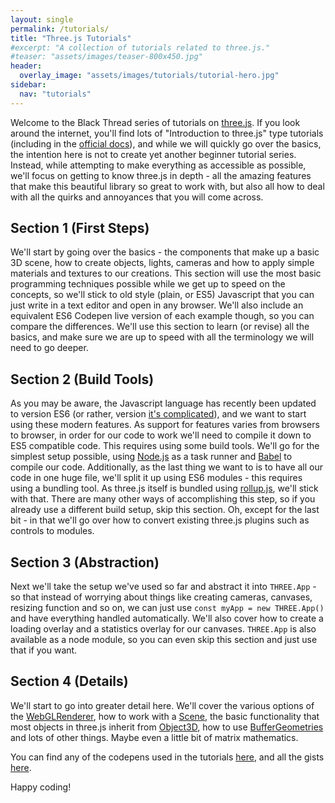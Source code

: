```yaml
---
layout: single
permalink: /tutorials/
title: "Three.js Tutorials"
#excerpt: "A collection of tutorials related to three.js."
#teaser: "assets/images/teaser-800x450.jpg"
header:
  overlay_image: "assets/images/tutorials/tutorial-hero.jpg"
sidebar:
  nav: "tutorials"
---
```


Welcome to the Black Thread series of tutorials on [three.js](https://threejs.org/). If you look around the internet, you'll find lots of "Introduction to three.js" type tutorials (including in the [official docs](threejs.org/docs/#manual/introduction/Creating-a-scene)), and while we will quickly go over the basics, the intention here is not to create yet another beginner tutorial series. Instead, while attempting to make everything as accessible as possible, we'll  focus on getting to know three.js in depth - all the amazing features that make this beautiful library so great to work with, but also all how to deal with all the quirks and annoyances that you will come across.


## Section 1 (First Steps)
We'll start by going over the basics - the components that make up a basic 3D scene, how to create objects, lights, cameras and how to apply simple materials and textures to our creations. This section will use the most basic programming techniques possible while we get up to speed on the concepts, so we'll stick to old style (plain, or ES5) Javascript that you can just write in a text editor and open in any browser. We'll also include  an equivalent ES6 Codepen live version of each example though, so you can compare the differences. We'll use this section to learn (or revise) all the basics, and make sure we are up to speed with all the terminology we will need to go deeper. 

## Section 2 (Build Tools)
As you may be aware, the Javascript language has recently been updated to version ES6 (or rather, version [it's complicated](https://benmccormick.org/2015/09/14/es5-es6-es2016-es-next-whats-going-on-with-javascript-versioning/)), and we want to start using these modern features. As support for features varies from browsers to browser, in order for our code to work we'll need to compile it down to ES5 compatible code. This requires using some build tools. 
We'll go for the simplest setup possible, using [Node.js](https://nodejs.org/en/) as a task runner and [Babel](https://babeljs.io/) to compile our code. Additionally, as the last thing we want to is to have all our code in one huge file, we'll split it up using ES6 modules - this requires using a bundling tool. As three.js itself is bundled using [rollup.js](https://rollupjs.org/), we'll stick with that. There are many other ways of accomplishing this step, so if you already use a different build setup, skip this section. Oh, except for the last bit - in that we'll go over how to convert existing three.js plugins such as controls to modules. 

## Section 3 (Abstraction)
Next we'll take the setup we've used so far and abstract it into `THREE.App` - so that instead of worrying about things like creating cameras, canvases, resizing function and so on, we can just use `const myApp = new THREE.App()` and have everything handled automatically. We'll also cover how to create a loading overlay and a statistics overlay for our canvases. `THREE.App` is also available as a node module, so you can even skip this section and just use that if you want. 

## Section 4 (Details)
We'll start to go into greater detail here. We'll cover the various options of the [WebGLRenderer](https://threejs.org/docs/#Reference/Renderers/WebGLRenderer), how to work with a [Scene](https://threejs.org/docs/#Reference/Scenes/Scene), the basic functionality that most objects in three.js inherit from [Object3D](https://threejs.org/docs/#Reference/Core/Object3D), how to use [BufferGeometries](https://threejs.org/docs/#Reference/Core/BufferGeometry) and lots of other things. Maybe even a little bit of matrix mathematics. 

You can find any of the codepens used in the tutorials [here]((http://codepen.io/collection/DKNVdO/)), and all the gists [here](https://gist.github.com/looeee/). 

Happy coding! 
